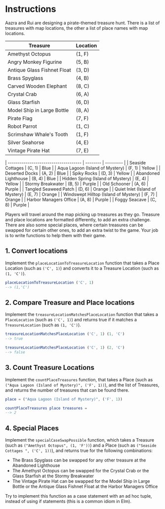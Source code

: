 # Instructions

Aazra and Rui are designing a pirate-themed treasure hunt. There is a list of treasures with map locations, the other a list of place names with map locations.

| Treasure                    | Location |
| --------------------------- | -------- |
| Amethyst Octopus            | (1, F)   |
| Angry Monkey Figurine       | (5, B)   |
| Antique Glass Fishnet Float | (3, D)   |
| Brass Spyglass              | (4, B)   |
| Carved Wooden Elephant      | (8, C)   |
| Crystal Crab                | (6, A)   |
| Glass Starfish              | (6, D)   |
| Model Ship in Large Bottle  | (8, A)   |
| Pirate Flag                 | (7, F)   |
| Robot Parrot                | (1, C)   |
| Scrimshaw Whale's Tooth     | (1, F)   |
| Silver Seahorse             | (4, E)   |
| Vintage Pirate Hat          | (7, E)   |

| ------------------------------------- | -------- | --------- |
| Seaside Cottages                      | (C, 1) | Blue      |
| Aqua Lagoon (Island of Mystery)       | (F, 1) | Yellow    |
| Deserted Docks                        | (A, 2) | Blue      |
| Spiky Rocks                           | (D, 3) | Yellow    |
| Abandoned Lighthouse                  | (B, 4) | Blue      |
| Hidden Spring (Island of Mystery)     | (E, 4) | Yellow    |
| Stormy Breakwater                     | (B, 5) | Purple    |
| Old Schooner                          | (A, 6) | Purple    |
| Tangled Seaweed Patch                 | (D, 6) | Orange    |
| Quiet Inlet (Island of Mystery)       | (E, 7) | Orange    |
| Windswept Hilltop (Island of Mystery) | (F, 7) | Orange    |
| Harbor Managers Office                | (A, 8) | Purple    |
| Foggy Seacave                         | (C, 8) | Purple    |

Players will travel around the map picking up treasures as they go.
Treasure and place locations are formatted differently, to add an extra challenge.
There are also some special places, where certain treasures can be swapped for certain other ones, to add an extra twist to the game.
Your job is to write functions to help them with their game.

## 1. Convert locations

Implement the `placeLocationToTreasureLocation` function that takes a Place Location (such as `('C', 1)`) and converts it to a Treasure Location (such as `(1, 'C')`).

```elm
placeLocationToTreasureLocation ('C', 1)
--> (1,'C')
```

## 2. Compare Treasure and Place locations

Implement the `treasureLocationMatchesPlaceLocation` function that takes a `PlaceLocation` (such as `('C', 1)`) and returns true if it matches a `TreasureLocation` (such as `(1, 'C')`).

```elm
treasureLocationMatchesPlaceLocation ('C', 1) (1, 'C')
--> true

treasureLocationMatchesPlaceLocation ('C', 1) (2, 'C')
--> false
```

## 3. Count Treasure Locations

Implement the `countPlaceTreasures` function, that takes a Place (such as `("Aqua Lagoon (Island of Mystery)", ('F', 1))`), and the list of Treasures, and returns the number of treasures that can be found there.

```elm
place = ("Aqua Lagoon (Island of Mystery)", ('F', 1))

countPlaceTreasures place treasures =
--> 2
```

## 4. Special Places

Implement the `specialCaseSwapPossible` function, which takes a Treasure (such as `("Amethyst Octopus", (1, 'F'))`) and a Place (such as `("Seaside Cottages ", ('C', 1))`), and returns true for the following combinations:

- The Brass Spyglass can be swapped for any other treasure at the Abandoned Lighthouse
- The Amethyst Octopus can be swapped for the Crystal Crab or the Glass Starfish at the Stormy Breakwater
- The Vintage Pirate Hat can be swapped for the Model Ship in Large Bottle or the Antique Glass Fishnet Float at the Harbor Managers Office

Try to implement this function as a case statement with an ad hoc tuple, instead of using if statements (this is a common idiom in Elm).
